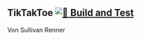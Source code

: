 ## TikTakToe [![🚀 Build and Test](https://github.com/srenner06/TikTakToe/actions/workflows/dotnet.yml/badge.svg)](https://github.com/srenner06/TikTakToe/actions/workflows/dotnet.yml)
Von Sullivan Renner
